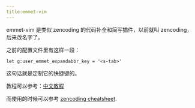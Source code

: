 ```yaml
---
title:emmet-vim
---
```


emmet-vim 是类似 zencoding 的代码补全和简写插件，以前就叫 zencoding，后来改名字了。

之前的配置文件里有这样一段：

```
let g:user_emmet_expandabbr_key = '<s-tab>'
```

这句话就是定制它的快捷键的。

教程可以参考：[中文教程](https://www.zfanw.com/blog/zencoding-vim-tutorial-chinese.html)

而使用的时候可以参考 [zencoding cheatsheet](/Assets/ZenCodingCheatSheet.pdf).